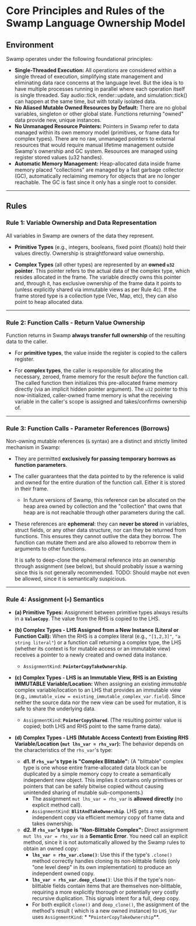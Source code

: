 # Core Principles and Rules of the Swamp Language Ownership Model

## Environment

Swamp operates under the following foundational principles:

- **Single-Threaded Execution:** All operations are considered within a single
  thread of execution, simplifying state management and eliminating data race
  concerns at the language level. But the idea is to have multiple processes
  running in parallel where each operation itself is single threaded. Say
  audio::tick, render::update, and simulation::tick() can happen at the same
  time, but with totally isolated data.
- **No Aliased Mutable Owned Resources by Default:** There are no global
  variables, singleton or other global state. Functions returning "owned" data
  provide new, unique instances.
- **No Unmanaged Resource Pointers:** Pointers in Swamp refer to data managed
  within its own memory model (primitives, or frame data for complex types).
  There are no raw, unmanaged pointers to external resources that would require
  manual lifetime management outside Swamp's ownership and GC system. Resources
  are managed using register stored values (u32 handles).
- **Automatic Memory Management:** Heap-allocated data inside frame memory
  placed "collections" are managed by a fast garbage collector (GC),
  automatically reclaiming memory for objects that are no longer reachable. The
  GC is fast since it only has a single root to consider.

---

## Rules

### Rule 1: Variable Ownership and Data Representation

All variables in Swamp are owners of the data they represent.

- **Primitive Types** (e.g., integers, booleans, fixed point (floats)) hold
  their values directly. Ownership is straightforward value ownership.

- **Complex Types** (all other types) are represented by an **owned `u32`
  pointer**. This pointer refers to the actual data of the complex type, which
  resides allocated in the frame. The variable directly owns this pointer and,
  through it, has exclusive ownership of the frame data it points to (unless
  explicitly shared via immutable views as per Rule 4c). If the frame stored
  type is a collection type (Vec, Map, etc), they can also point to heap
  allocated data.

---

### Rule 2: Function Calls - Return Value Ownership

Function returns in Swamp **always transfer full ownership** of the resulting
data to the caller.

- For **primitive types**, the value inside the register is copied to the
  callers register.

- For **complex types**, the caller is responsible for allocating the necessary,
  zeroed, frame memory for the result _before_ the function call. The called
  function then initializes this pre-allocated frame memory directly (via an
  implicit hidden pointer argument). The `u32` pointer to this now-initialized,
  caller-owned frame memory is what the receiving variable in the caller's scope
  is assigned and takes/confirms ownership of.

---

### Rule 3: Function Calls - Parameter References (Borrows)

Non-owning mutable references (`&` syntax) are a distinct and strictly limited
mechanism in Swamp:

- They are permitted **exclusively for passing temporary borrows as function
  parameters**.
- The caller guarantees that the data pointed to by the reference is valid and
  owned for the entire duration of the function call. Either it is stored in
  their frame.

  - In future versions of Swamp, this reference can be allocated on the heap
    area owned by collection and the "collection" that owns that heap are is not
    reachable through other parameters during the call.

- These references are **ephemeral**: they can **never be stored** in variables,
  struct fields, or any other data structure, nor can they be returned from
  functions. This ensures they cannot outlive the data they borrow. The function
  can mutate them and are also allowed to reborrow them in arguments to other
  functions.

  It is safe to deep-clone the ephemeral reference into an ownership through
  assignment (see below), but should probably issue a warning since this is not
  generally recommended. TODO: Should maybe not even be allowed, since it is
  semantically suspicious.

---

### Rule 4: Assignment (`=`) Semantics

- **(a) Primitive Types:** Assignment between primitive types always results in
  a **`ValueCopy`**. The value from the RHS is copied to the LHS.

- **(b) Complex Types - LHS Assigned from a New Instance (Literal or Function
  Call):** When the RHS is a complex literal (e.g., `"[1,2,3]"`,
  `"a string literal"`) or a function call returning a complex type, the LHS
  (whether its context is for mutable access or an immutable view) receives a
  pointer to a newly created and owned data instance.

  - `AssignmentKind`: **`PointerCopyTakeOwnership`**.

- **(c) Complex Types - LHS is an Immutable View, RHS is an Existing IMMUTABLE
  Variable/Location:** When assigning an existing _immutable_ complex
  variable/location to an LHS that provides an immutable view (e.g.,
  `immutable_view = existing_immutable_complex_var.field`). Since neither the
  source data nor the new view can be used for mutation, it is safe to share the
  underlying data.

  - `AssignmentKind`: **`PointerCopyShared`**. (The resulting pointer value is
    copied; both LHS and RHS point to the same frame data).

- **(d) Complex Types - LHS (Mutable Access Context) from Existing RHS
  Variable/Location (`mut lhs_var = rhs_var`):** The behavior depends on the
  characteristics of the `rhs_var`'s type:
  - **d1. If `rhs_var`'s type is "Complex Blittable":** (A "blittable" complex
    type is one whose entire frame-allocated data block can be duplicated by a
    simple memory copy to create a semantically independent new object. This
    implies it contains only primitives or pointers that can be safely bitwise
    copied without causing unintended sharing of mutable sub-components.)
    - The assignment `mut lhs_var = rhs_var` is **allowed directly** (no
      explicit method call).
    - `AssignmentKind`: **`BlitAndTakeOwnership`**. LHS gets a new, independent
      copy via efficient memory copy of frame data and takes ownership.
  - **d2. If `rhs_var`'s type is "Non-Blittable Complex":** Direct assignment
    `mut lhs_var = rhs_var` is a **Semantic Error**. You need call an explicit
    method, since it is not automatically allowed by the Swamp rules to obtain
    an owned copy:
    - **`lhs_var = rhs_var.clone()`**: Use this if the type's `.clone()` method
      correctly handles cloning its non-blittable fields (only "one level deep"
      in its own implementation) to produce an independent owned copy.
    - **`lhs_var = rhs_var.deep_clone()`**: Use this if the type's non-blittable
      fields contain items that are themselves non-blittable, requiring a more
      explicitly thorough or potentially very costly recursive duplication. This
      signals intent for a full, deep copy.
    - For both explicit `clone()` and `deep_clone()`, the assignment of the
      method's result ( which is a new owned instance) to `LHS_Var` uses
      `AssignmentKind`: \* \*`PointerCopyTakeOwnership`\*\*.
